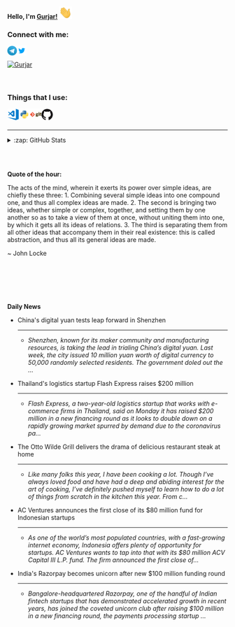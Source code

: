 #### Hello, I'm [Gurjar!](https://GurjarKing.github.io) <img src="https://raw.githubusercontent.com/ABSphreak/ABSphreak/master/gifs/Hi.gif" width="30px"></h2>


### Connect with me:

[<img align="left" alt="Gurjar | Telegram" width="22px" src="https://raw.githubusercontent.com/github/explore/80688e429a7d4ef2fca1e82350fe8e3517d3494d/topics/telegram/telegram.png" />][Telegram]
[<img align="left" alt="Gurjar | Twitter" width="22px" src="https://raw.githubusercontent.com/github/explore/80688e429a7d4ef2fca1e82350fe8e3517d3494d/topics/twitter/twitter.png" />][Twitter]
<br >
<br >
<a href="https://github.com/GurjarKing"><img src="https://komarev.com/ghpvc/?username=GurjarKing" alt="Gurjar" /></a> <br />
<br />
<br />
<!-- <br >

![](https://visitor-badge.glitch.me/badge?page_id=GurjarKing)

<br /> -->

### Things that I use:

[<img align="left" alt="Visual Studio Code" width="26px" src="https://raw.githubusercontent.com/github/explore/80688e429a7d4ef2fca1e82350fe8e3517d3494d/topics/visual-studio-code/visual-studio-code.png" />][VSCode]
[<img align="left" alt="Python" width="26px" src="https://raw.githubusercontent.com/github/explore/80688e429a7d4ef2fca1e82350fe8e3517d3494d/topics/python/python.png" />][Python]
[<img align="left" alt="Git" width="26px" src="https://raw.githubusercontent.com/github/explore/80688e429a7d4ef2fca1e82350fe8e3517d3494d/topics/git/git.png" />][Git]
[<img align="left" alt="GitHub" width="26px" src="https://raw.githubusercontent.com/github/explore/78df643247d429f6cc873026c0622819ad797942/topics/github/github.png" />][Github]

<br />
<br />

---
<details>
  <summary>:zap: GitHub Stats</summary>

<img align="left" alt="Gurjar's Github Stats" src="https://github-readme-stats.vercel.app/api?username=GurjarKing&show_icons=true&hide_border=true&count_private=true&include_all_commit=true&theme=algolia" />

</details>

<!-- ### 🔔 My latest tweet
<a href="https://twitter.com/Gurjar_King43" target="_blank">
	<img src="https://github.com/GurjarKing/GurjarKing/raw/master/tweet.png" width="70%" align="center" alt="Click to view on Twitter" title="My latest tweet, as an image"/>
</a> -->
<br>

<pre>

</pre>

**Quote of the hour:**

The acts of the mind, wherein it exerts its power over simple ideas, are chiefly these three: 1. Combining several simple ideas into one compound one, and thus all complex ideas are made. 2. The second is bringing two ideas, whether simple or complex, together, and setting them by one another so as to take a view of them at once, without uniting them into one, by which it gets all its ideas of relations. 3. The third is separating them from all other ideas that accompany them in their real existence: this is called abstraction, and thus all its general ideas are made.

~ John Locke
<pre>

</pre>
<br>
<pre>


</pre>
<strong>Daily News</strong>
  
  - China's digital yuan tests leap forward in Shenzhen
     <hr/>
     
      - *Shenzhen, known for its maker community and manufacturing resources, is taking the lead in trialing China’s digital yuan. Last week, the city issued 10 million yuan worth of digital currency to 50,000 randomly selected residents. The government doled out the …*
     
  - Thailand's logistics startup Flash Express raises $200 million
      <hr/>
      
      - *Flash Express, a two-year-old logistics startup that works with e-commerce firms in Thailand, said on Monday it has raised $200 million in a new financing round as it looks to double down on a rapidly growing market spurred by demand due to the coronavirus pa…*
      
  - The Otto Wilde Grill delivers the drama of delicious restaurant steak at home
      <hr/>
      
      - *Like many folks this year, I have been cooking a lot. Though I’ve always loved food and have had a deep and abiding interest for the art of cooking, I’ve definitely pushed myself to learn how to do a lot of things from scratch in the kitchen this year. From c…*
      
  - AC Ventures announces the first close of its $80 million fund for Indonesian startups
      <hr/>
      
      - *As one of the world’s most populated countries, with a fast-growing internet economy, Indonesia offers plenty of opportunity for startups. AC Ventures wants to tap into that with its $80 million ACV Capital III L.P. fund. The firm announced the first close of…*
       
  - India's Razorpay becomes unicorn after new $100 million funding round
      <hr/>
       
       - *Bangalore-headquartered Razorpay, one of the handful of Indian fintech startups that has demonstrated accelerated growth in recent years, has joined the coveted unicorn club after raising $100 million in a new financing round, the payments processing startup …*
      

<br />

[VSCode]: https://code.visualstudio.com/
[Python]: https://www.python.org/
[Git]: https://git-scm.com/
[Github]: https://github.com/
[Telegram]: https://t.me/Gurjar_King/
[Twitter]: https://twitter.com/Gurjar_King43/
